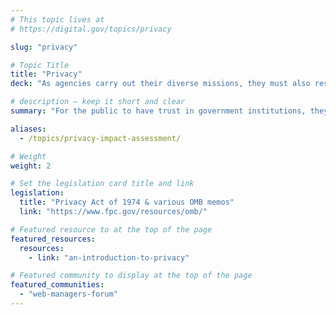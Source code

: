 ```yaml
---
# This topic lives at
# https://digital.gov/topics/privacy

slug: "privacy"

# Topic Title
title: "Privacy"
deck: "As agencies carry out their diverse missions, they must also respect and protect personally identifiable information (PII)."

# description — keep it short and clear
summary: "For the public to have trust in government institutions, they need to know that their personal information is secure, and will be used only for legitimate purposes. Privacy violations can put people at risk for identity theft, financial fraud, discrimination, harassment, or even physical harm. By following federal rules and regulations regarding the collection, use, and disclosure of personal information, agencies can mitigate such risks to their customers."

aliases:
  - /topics/privacy-impact-assessment/

# Weight
weight: 2

# Set the legislation card title and link
legislation:
  title: "Privacy Act of 1974 & various OMB memos"
  link: "https://www.fpc.gov/resources/omb/"

# Featured resource to at the top of the page
featured_resources:
  resources:
    - link: "an-introduction-to-privacy"

# Featured community to display at the top of the page
featured_communities:
  - "web-managers-forum"
---
```

